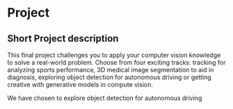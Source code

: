 # Project

## Short Project description
This final project challenges you to apply your computer vision knowledge to solve a real-world problem. Choose from four exciting tracks:  tracking for analyzing sports performance, 3D medical image segmentation to aid in diagnosis, exploring object detection for autonomous driving or getting creative with generative models in compute vision.

We have chosen to explore object detection for autonomous driving